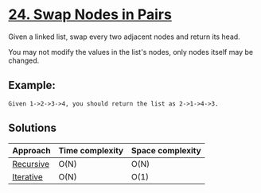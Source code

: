 # [24. Swap Nodes in Pairs](https://leetcode.com/problems/swap-nodes-in-pairs/)

Given a linked list, swap every two adjacent nodes and return its head.

You may not modify the values in the list's nodes, only nodes itself may be changed.

## Example:

```
Given 1->2->3->4, you should return the list as 2->1->4->3.
```

## Solutions

|   Approach  | Time complexity | Space complexity |
|-------------|-----------------|------------------|
| [Recursive](solution1.md) | O(N) | O(N) |
| [Iterative](solution2.md) | O(N) | O(1) |